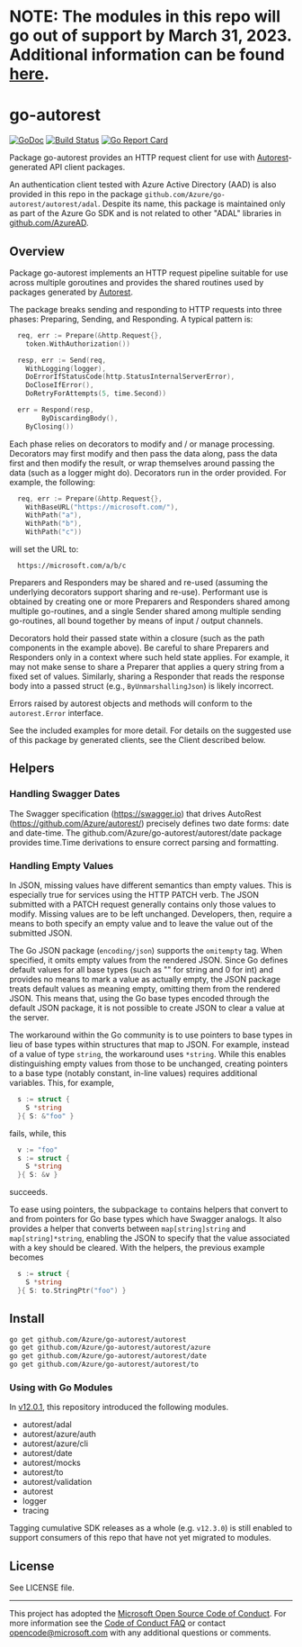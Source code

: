 # NOTE: The modules in this repo will go out of support by March 31, 2023.  Additional information can be found [here](https://azure.microsoft.com/updates/support-for-azure-sdk-libraries-that-do-not-conform-to-our-current-azure-sdk-guidelines-will-be-retired-as-of-31-march-2023/).

# go-autorest

[![GoDoc](https://godoc.org/github.com/Azure/go-autorest/autorest?status.png)](https://godoc.org/github.com/Azure/go-autorest/autorest)
[![Build Status](https://dev.azure.com/azure-sdk/public/_apis/build/status/go/Azure.go-autorest?branchName=master)](https://dev.azure.com/azure-sdk/public/_build/latest?definitionId=625&branchName=master)
[![Go Report Card](https://goreportcard.com/badge/Azure/go-autorest)](https://goreportcard.com/report/Azure/go-autorest)

Package go-autorest provides an HTTP request client for use with [Autorest](https://github.com/Azure/autorest.go)-generated API client packages.

An authentication client tested with Azure Active Directory (AAD) is also
provided in this repo in the package
`github.com/Azure/go-autorest/autorest/adal`.  Despite its name, this package
is maintained only as part of the Azure Go SDK and is not related to other
"ADAL" libraries in [github.com/AzureAD](https://github.com/AzureAD).

## Overview

Package go-autorest implements an HTTP request pipeline suitable for use across
multiple goroutines and provides the shared routines used by packages generated
by [Autorest](https://github.com/Azure/autorest.go).

The package breaks sending and responding to HTTP requests into three phases: Preparing, Sending,
and Responding. A typical pattern is:

```go
  req, err := Prepare(&http.Request{},
    token.WithAuthorization())

  resp, err := Send(req,
    WithLogging(logger),
    DoErrorIfStatusCode(http.StatusInternalServerError),
    DoCloseIfError(),
    DoRetryForAttempts(5, time.Second))

  err = Respond(resp,
		ByDiscardingBody(),
    ByClosing())
```

Each phase relies on decorators to modify and / or manage processing. Decorators may first modify
and then pass the data along, pass the data first and then modify the result, or wrap themselves
around passing the data (such as a logger might do). Decorators run in the order provided. For
example, the following:

```go
  req, err := Prepare(&http.Request{},
    WithBaseURL("https://microsoft.com/"),
    WithPath("a"),
    WithPath("b"),
    WithPath("c"))
```

will set the URL to:

```
  https://microsoft.com/a/b/c
```

Preparers and Responders may be shared and re-used (assuming the underlying decorators support
sharing and re-use). Performant use is obtained by creating one or more Preparers and Responders
shared among multiple go-routines, and a single Sender shared among multiple sending go-routines,
all bound together by means of input / output channels.

Decorators hold their passed state within a closure (such as the path components in the example
above). Be careful to share Preparers and Responders only in a context where such held state
applies. For example, it may not make sense to share a Preparer that applies a query string from a
fixed set of values. Similarly, sharing a Responder that reads the response body into a passed
struct (e.g., `ByUnmarshallingJson`) is likely incorrect.

Errors raised by autorest objects and methods will conform to the `autorest.Error` interface.

See the included examples for more detail. For details on the suggested use of this package by
generated clients, see the Client described below.

## Helpers

### Handling Swagger Dates

The Swagger specification (https://swagger.io) that drives AutoRest
(https://github.com/Azure/autorest/) precisely defines two date forms: date and date-time. The
github.com/Azure/go-autorest/autorest/date package provides time.Time derivations to ensure correct
parsing and formatting.

### Handling Empty Values

In JSON, missing values have different semantics than empty values. This is especially true for
services using the HTTP PATCH verb. The JSON submitted with a PATCH request generally contains
only those values to modify. Missing values are to be left unchanged. Developers, then, require a
means to both specify an empty value and to leave the value out of the submitted JSON.

The Go JSON package (`encoding/json`) supports the `omitempty` tag. When specified, it omits
empty values from the rendered JSON. Since Go defines default values for all base types (such as ""
for string and 0 for int) and provides no means to mark a value as actually empty, the JSON package
treats default values as meaning empty, omitting them from the rendered JSON. This means that, using
the Go base types encoded through the default JSON package, it is not possible to create JSON to
clear a value at the server.

The workaround within the Go community is to use pointers to base types in lieu of base types within
structures that map to JSON. For example, instead of a value of type `string`, the workaround uses
`*string`. While this enables distinguishing empty values from those to be unchanged, creating
pointers to a base type (notably constant, in-line values) requires additional variables. This, for
example,

```go
  s := struct {
    S *string
  }{ S: &"foo" }
```
fails, while, this

```go
  v := "foo"
  s := struct {
    S *string
  }{ S: &v }
```
succeeds.

To ease using pointers, the subpackage `to` contains helpers that convert to and from pointers for
Go base types which have Swagger analogs. It also provides a helper that converts between
`map[string]string` and `map[string]*string`, enabling the JSON to specify that the value
associated with a key should be cleared. With the helpers, the previous example becomes

```go
  s := struct {
    S *string
  }{ S: to.StringPtr("foo") }
```

## Install

```bash
go get github.com/Azure/go-autorest/autorest
go get github.com/Azure/go-autorest/autorest/azure
go get github.com/Azure/go-autorest/autorest/date
go get github.com/Azure/go-autorest/autorest/to
```

### Using with Go Modules
In [v12.0.1](https://github.com/Azure/go-autorest/pull/386), this repository introduced the following modules.

- autorest/adal
- autorest/azure/auth
- autorest/azure/cli
- autorest/date
- autorest/mocks
- autorest/to
- autorest/validation
- autorest
- logger
- tracing

Tagging cumulative SDK releases as a whole (e.g. `v12.3.0`) is still enabled to support consumers of this repo that have not yet migrated to modules.

## License

See LICENSE file.

-----

This project has adopted the [Microsoft Open Source Code of
Conduct](https://opensource.microsoft.com/codeofconduct/). For more information
see the [Code of Conduct
FAQ](https://opensource.microsoft.com/codeofconduct/faq/) or contact
[opencode@microsoft.com](mailto:opencode@microsoft.com) with any additional
questions or comments.
